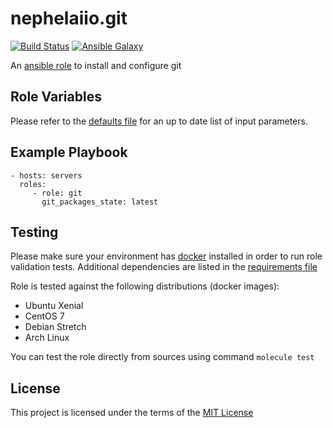 # nephelaiio.git

[![Build Status](https://travis-ci.org/nephelaiio/ansible-role-git.svg?branch=master)](https://travis-ci.org/nephelaiio/ansible-role-git)
[![Ansible Galaxy](http://img.shields.io/badge/ansible--galaxy-systemd--service-blue.svg)](https://galaxy.ansible.com/nephelaiio/git/)

An [ansible role](https://galaxy.ansible.com/nephelaiio/git) to install and configure git

## Role Variables

Please refer to the [defaults file](/defaults/main.yml) for an up to date list of input parameters.

## Example Playbook

    - hosts: servers
      roles:
         - role: git
           git_packages_state: latest

## Testing

Please make sure your environment has [docker](https://www.docker.com) installed in order to run role validation tests. Additional dependencies are listed in the [requirements file](/requirements.txt)

Role is tested against the following distributions (docker images):
  * Ubuntu Xenial
  * CentOS 7
  * Debian Stretch
  * Arch Linux

You can test the role directly from sources using command ` molecule test `

## License

This project is licensed under the terms of the [MIT License](/LICENSE)
